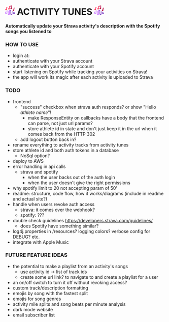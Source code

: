 # <img src="src/assets/activity_tunes_icon.png" width="30" /> ACTIVITY TUNES <img src="src/assets/activity_tunes_icon.png" width="30" />

**Automatically update your Strava activity's description with the Spotify songs you listened to**

### HOW TO USE
- login at: <site url here>
- authenticate with your Strava account 
- authenticate with your Spotify account
- start listening on Spotify while tracking your activities on Strava!
- the app will work its magic after each activity is uploaded to Strava

### TODO
- frontend
  - "success" checkbox when strava auth responds? or show "Hello _athlete name_"!
    - make ResponseEntity on callbacks have a body that the frontend can parse, not just url params?
    - store athlete id in state and don't just keep it in the url when it comes back from the HTTP 302
  - add logout button back in?
- rename everything to activity tracks from activity tunes
- store athlete id and both auth tokens in a database
  - NoSql option?
- deploy to AWS
- error handling in api calls
  - strava and spotify
    - when the user backs out of the auth login
    - when the user doesn't give the right permissions 
- why spotify limit to 20 not accepting param of 50'
- readme: structure, code flow, how it works/diagrams (include in readme and actual site?)
- handle when users revoke auth access
  - strava: it comes over the webhook?
  - spotify: ???
- double check guidelines https://developers.strava.com/guidelines/ 
  - does Spotify have something similar?
- log4j.properties in /resources? logging colors? verbose config for DEBUG? etc.
- integrate with Apple Music

### FUTURE FEATURE IDEAS
- the potential to make a playlist from an activity's songs
  - use activity id -> list of track ids
  - create some url link? to navigate to and create a playlist for a user
- an on/off switch to turn it off without revoking access?
- custom track/description formatting
- emojis by song with the fastest split
- emojis for song genres
- activity mile splits and song beats per minute analysis
- dark mode website
- email subscriber list